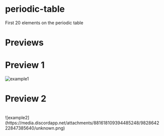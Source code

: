 # periodic-table
First 20 elements on the periodic table
# Previews

# Preview 1
![example1](https://media.discordapp.net/attachments/881618109394485248/982864152144003112/unknown.png)

# Preview 2
<br>
![example2](https://media.discordapp.net/attachments/881618109394485248/982864222847385640/unknown.png)
